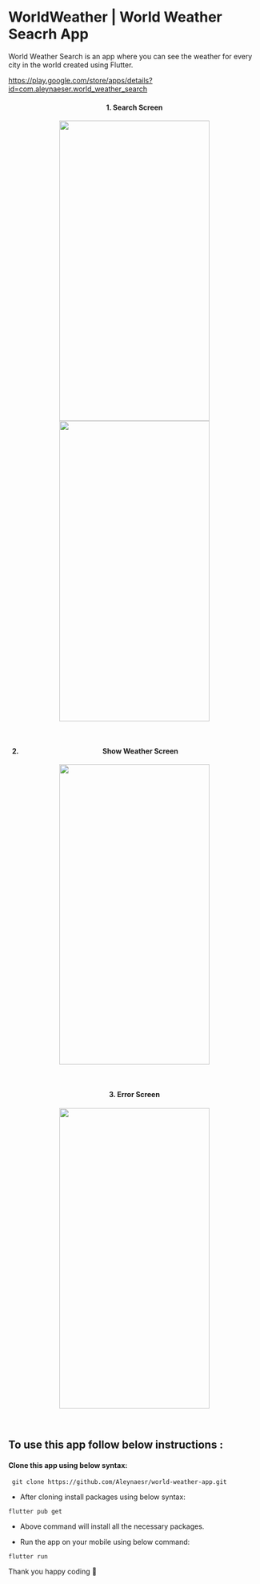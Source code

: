 # WorldWeather | World Weather Seacrh App

World Weather Search is an app where you can see the weather for every city in the world created using Flutter.

https://play.google.com/store/apps/details?id=com.aleynaeser.world_weather_search


<h4 align="center">
1. Search Screen
</h4> 
 
<p align="center">
<img src="https://user-images.githubusercontent.com/45822686/147102231-b8e1ca25-2873-4920-9534-3fca404ada9a.png" width="300" height="600">  
  <img src="https://user-images.githubusercontent.com/45822686/147102270-c3e60f02-e33b-4db4-9798-21c64a8cff07.png" width="300" height="600">  
</p>

 </br>

<h4 align="center">

2. Show Weather Screen
</h4> 


 <p align="center">

<img src="https://user-images.githubusercontent.com/45822686/147102312-f88cd16b-a224-4c40-a051-784b70aabb13.png" width="300" height="600">  
   
</p>
 </br> 

 

<h4 align="center">
3. Error Screen
</h4>
 <p align="center">
 
  <img src="https://user-images.githubusercontent.com/45822686/147102350-f37524f9-4cf0-4763-86c3-8021e164b654.png" width="300" height="600">  
 
 
</p>

 </br>



## To use this app follow below instructions :
#### Clone this app using below syntax:

``` git clone https://github.com/Aleynaesr/world-weather-app.git```

* After cloning install packages using below syntax:

``` flutter pub get ```

* Above command will install all the necessary packages.

* Run the app on your mobile using below command:

``` flutter run ```


Thank you happy coding  🎈
